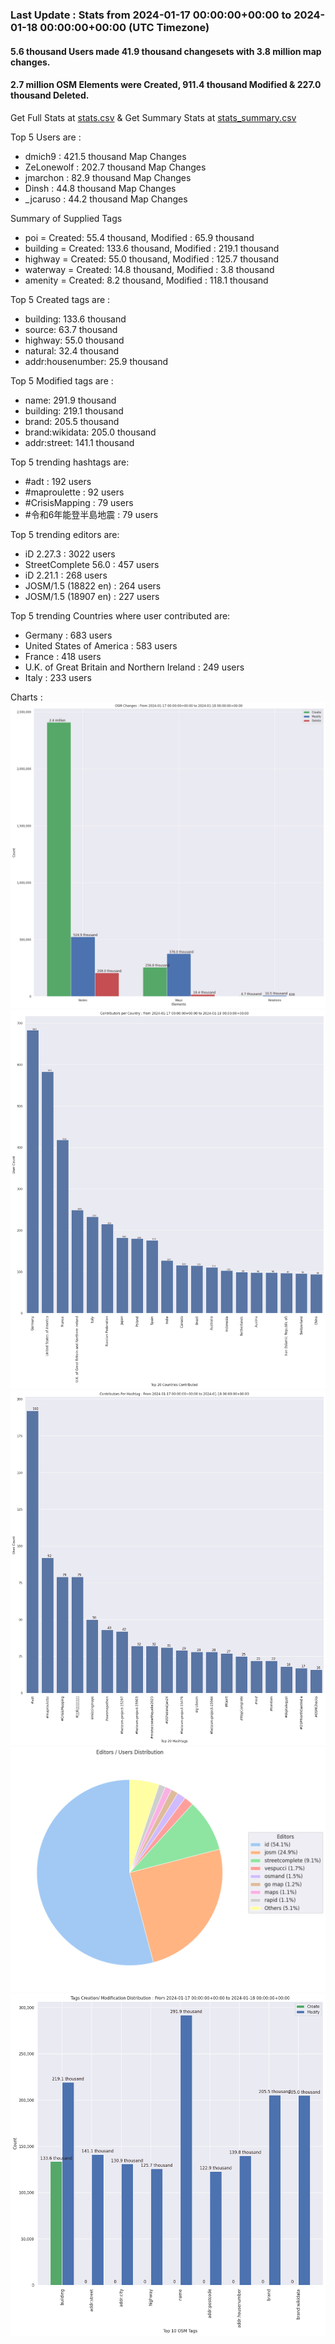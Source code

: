 ### Last Update : Stats from 2024-01-17 00:00:00+00:00 to 2024-01-18 00:00:00+00:00 (UTC Timezone)

#### 5.6 thousand Users made 41.9 thousand changesets with 3.8 million map changes.
#### 2.7 million OSM Elements were Created, 911.4 thousand Modified & 227.0 thousand Deleted.
Get Full Stats at [stats.csv](/stats/Global/Daily/stats.csv)
 & Get Summary Stats at [stats_summary.csv](/stats/Global/Daily/stats_summary.csv)

Top 5 Users are : 
- dmich9 : 421.5 thousand Map Changes
- ZeLonewolf : 202.7 thousand Map Changes
- jmarchon : 82.9 thousand Map Changes
- Dinsh : 44.8 thousand Map Changes
- _jcaruso : 44.2 thousand Map Changes

Summary of Supplied Tags
- poi = Created: 55.4 thousand, Modified : 65.9 thousand
- building = Created: 133.6 thousand, Modified : 219.1 thousand
- highway = Created: 55.0 thousand, Modified : 125.7 thousand
- waterway = Created: 14.8 thousand, Modified : 3.8 thousand
- amenity = Created: 8.2 thousand, Modified : 118.1 thousand


Top 5 Created tags are :
- building: 133.6 thousand
- source: 63.7 thousand
- highway: 55.0 thousand
- natural: 32.4 thousand
- addr:housenumber: 25.9 thousand


Top 5 Modified tags are :
- name: 291.9 thousand
- building: 219.1 thousand
- brand: 205.5 thousand
- brand:wikidata: 205.0 thousand
- addr:street: 141.1 thousand


Top 5 trending hashtags are:
- #adt : 192 users
- #maproulette : 92 users
- #CrisisMapping : 79 users
- #令和6年能登半島地震 : 79 users


Top 5 trending editors are:
- iD 2.27.3 : 3022 users
- StreetComplete 56.0 : 457 users
- iD 2.21.1 : 268 users
- JOSM/1.5 (18822 en) : 264 users
- JOSM/1.5 (18907 en) : 227 users


Top 5 trending Countries where user contributed are:
- Germany : 683 users
- United States of America : 583 users
- France : 418 users
- U.K. of Great Britain and Northern Ireland : 249 users
- Italy : 233 users


 Charts : 
![Alt text](./stats_osm_changes.png) 
![Alt text](./stats_users_per_country.png) 
![Alt text](./stats_users_per_hashtag.png) 
![Alt text](./stats_editors_pie_chart.png) 
![Alt text](./stats_tags.png) 

